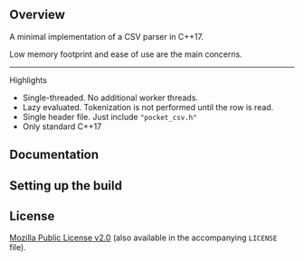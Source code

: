 ## Overview

A minimal implementation of a CSV parser in C++17.

Low memory footprint and ease of use are the main concerns.

---

Highlights

- Single-threaded. No additional worker threads.
- Lazy evaluated. Tokenization is not performed until the row is read.
- Single header file. Just include `"pocket_csv.h"`
- Only standard C++17

## Documentation



## Setting up the build


## License

[Mozilla Public License v2.0](https://www.mozilla.org/MPL/2.0/) (also available in the accompanying `LICENSE` file).
